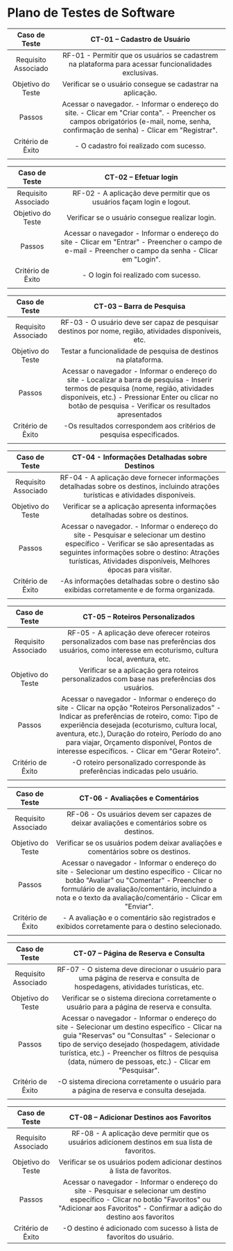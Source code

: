 # Plano de Testes de Software

| **Caso de Teste** 	| **CT-01 – Cadastro de Usuário** |
|:---:	|:---:	|
| Requisito Associado 	| RF-01 - Permitir que os usuários se cadastrem na plataforma para acessar funcionalidades exclusivas. |
| Objetivo do Teste 	| Verificar se o usuário consegue se cadastrar na aplicação. |
| Passos 	| Acessar o navegador. - Informar o endereço do site. - Clicar em "Criar conta". - Preencher os campos obrigatórios (e-mail, nome, senha, confirmação de senha) - Clicar em "Registrar". |
| Critério de Êxito | - O cadastro foi realizado com sucesso. |
|  	|  	|

| **Caso de Teste** 	| **CT-02 – Efetuar login**	|
|:---:	|:---:	|
| Requisito Associado | RF-02 - A aplicação deve permitir que os usuários façam login e logout. |
| Objetivo do Teste 	| Verificar se o usuário consegue realizar login. |
| Passos 	| Acessar o navegador - Informar o endereço do site - Clicar em "Entrar" - Preencher o campo de e-mail - Preencher o campo da senha - Clicar em "Login". |
| Critério de Êxito | - O login foi realizado com sucesso. |
|  	|  	|

| **Caso de Teste** 	| **CT-03 – Barra de Pesquisa** 	|
|:---:	|:---:	|
| Requisito Associado | RF-03 -  O usuário deve ser capaz de pesquisar destinos por nome, região, atividades disponíveis, etc. |
| Objetivo do Teste | Testar a funcionalidade de pesquisa de destinos na plataforma. |
| Passos | Acessar o navegador - Informar o endereço do site - Localizar a barra de pesquisa - Inserir termos de pesquisa (nome, região, atividades disponíveis, etc.) - Pressionar Enter ou clicar no botão de pesquisa - Verificar os resultados apresentados |
| Critério de Êxito | -Os resultados correspondem aos critérios de pesquisa especificados. |
|  	|  	|

| **Caso de Teste** 	| **CT-04 - Informações Detalhadas sobre Destinos** 	|
|:---:	|:---:	|
| Requisito Associado | RF-04 - A aplicação deve fornecer informações detalhadas sobre os destinos, incluindo atrações turísticas e atividades disponíveis. |
| Objetivo do Teste | Verificar se a aplicação apresenta informações detalhadas sobre os destinos. |
| Passos | Acessar o navegador. - Informar o endereço do site - Pesquisar e selecionar um destino específico - Verificar se são apresentadas as seguintes informações sobre o destino: Atrações turísticas, Atividades disponíveis, Melhores épocas para visitar. |
| Critério de Êxito | -As informações detalhadas sobre o destino são exibidas corretamente e de forma organizada. |
|  	|  	|

| **Caso de Teste** 	| **CT-05 – Roteiros Personalizados** 	|
|:---:	|:---:	|
| Requisito Associado | RF-05 - A aplicação deve oferecer roteiros personalizados com base nas preferências dos usuários, como interesse em ecoturismo, cultura local, aventura, etc. |
| Objetivo do Teste | Verificar se a aplicação gera roteiros personalizados com base nas preferências dos usuários. |
| Passos | Acessar o navegador - Informar o endereço do site - Clicar na opção "Roteiros Personalizados" - Indicar as preferências de roteiro, como: Tipo de experiência desejada (ecoturismo, cultura local, aventura, etc.), Duração do roteiro, Período do ano para viajar, Orçamento disponível, Pontos de interesse específicos. - Clicar em "Gerar Roteiro". |
| Critério de Êxito | -O roteiro personalizado corresponde às preferências indicadas pelo usuário. |
|  	|  	|

| **Caso de Teste** 	| **CT-06 - Avaliações e Comentários** 	|
|:---:	|:---:	|
| Requisito Associado | RF-06 - Os usuários devem ser capazes de deixar avaliações e comentários sobre os destinos. |
| Objetivo do Teste | Verificar se os usuários podem deixar avaliações e comentários sobre os destinos. |
| Passos | Acessar o navegador - Informar o endereço do site - Selecionar um destino específico - Clicar no botão "Avaliar" ou "Comentar" - Preencher o formulário de avaliação/comentário, incluindo a nota e o texto da avaliação/comentário - Clicar em "Enviar". |
| Critério de Êxito | - A avaliação e o comentário são registrados e exibidos corretamente para o destino selecionado. |
|  	|  	|

| **Caso de Teste** 	| **CT-07 – Página de Reserva e Consulta** 	|
|:---:	|:---:	|
| Requisito Associado | RF-07 - O sistema deve direcionar o usuário para uma página de reserva e consulta de hospedagens, atividades turísticas, etc. |
| Objetivo do Teste | Verificar se o sistema direciona corretamente o usuário para a página de reserva e consulta. |
| Passos | Acessar o navegador - Informar o endereço do site - Selecionar um destino específico - Clicar na guia "Reservas" ou "Consultas" - Selecionar o tipo de serviço desejado (hospedagem, atividade turística, etc.) - Preencher os filtros de pesquisa (data, número de pessoas, etc.) - Clicar em "Pesquisar". |
| Critério de Êxito | -O sistema direciona corretamente o usuário para a página de reserva e consulta desejada. |
|  	|  	|

| **Caso de Teste** 	| **CT-08 – Adicionar Destinos aos Favoritos** 	|
|:---:	|:---:	|
| Requisito Associado | RF-08 - A aplicação deve permitir que os usuários adicionem destinos em sua lista de favoritos. |
| Objetivo do Teste | Verificar se os usuários podem adicionar destinos à lista de favoritos. |
| Passos | Acessar o navegador - Informar o endereço do site - Pesquisar e selecionar um destino específico - Clicar no botão "Favoritos" ou "Adicionar aos Favoritos" - Confirmar a adição do destino aos favoritos |
| Critério de Êxito | -O destino é adicionado com sucesso à lista de favoritos do usuário. |
